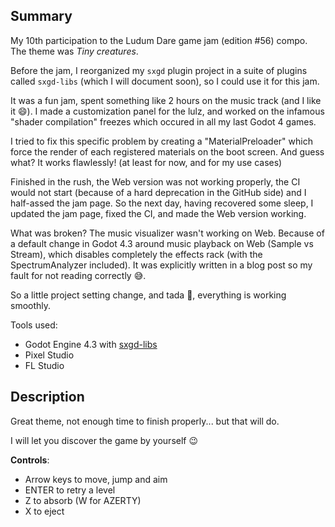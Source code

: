 ## Summary

My 10th participation to the Ludum Dare game jam (edition #56) compo.  
The theme was _Tiny creatures_.

Before the jam, I reorganized my `sxgd` plugin project in a suite of plugins called `sxgd-libs` (which I will document soon), so I could use it for this jam.

It was a fun jam, spent something like 2 hours on the music track (and I like it :smile:). I made a customization panel for the lulz, and worked on the infamous "shader compilation" freezes which occured in all my last Godot 4 games.

I tried to fix this specific problem by creating a "MaterialPreloader" which force the render of each registered materials on the boot screen. And guess what? It works flawlessly! (at least for now, and for my use cases)

Finished in the rush, the Web version was not working properly, the CI would not start (because of a hard deprecation in the GitHub side) and I half-assed the jam page. So the next day, having recovered some sleep, I updated the jam page, fixed the CI, and made the Web version working.

What was broken? The music visualizer wasn't working on Web. Because of a default change in Godot 4.3 around music playback on Web (Sample vs Stream), which disables completely the effects rack (with the SpectrumAnalyzer included). It was explicitly written in a blog post so my fault for not reading correctly :sweat_smile:.

So a little project setting change, and tada :tada:, everything is working smoothly.

Tools used:

- Godot Engine 4.3 with [sxgd-libs](https://github.com/Srynetix/sxgd-libs)
- Pixel Studio
- FL Studio

## Description

Great theme, not enough time to finish properly... but that will do.

I will let you discover the game by yourself :wink:

**Controls**:
- Arrow keys to move, jump and aim
- ENTER to retry a level
- Z to absorb (W for AZERTY)
- X to eject
